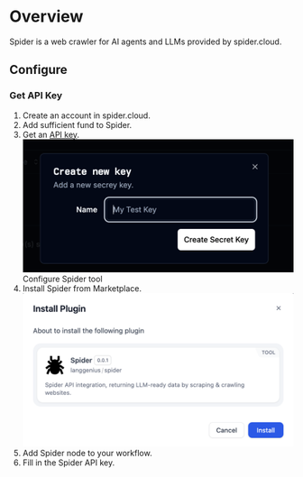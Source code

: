 # Overview
Spider is a web crawler for AI agents and LLMs provided by spider.cloud.
## Configure
### Get API Key
1. Create an account in spider.cloud.
2. Add sufficient fund to Spider.
3. Get an [API key](https://spider.cloud/api-keys).
![](_assets/spider_api.PNG)
Configure Spider tool
1. Install Spider from Marketplace. 
![](_assets/spider_install.PNG)
2. Add Spider node to your workflow.
3. Fill in the Spider API key.